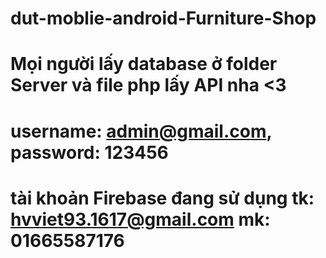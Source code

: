# dut-moblie-android-Furniture-Shop
# Mọi người lấy database ở folder Server và file php lấy API nha <3
# username: admin@gmail.com, password: 123456
# tài khoản Firebase đang sử dụng tk: hvviet93.1617@gmail.com mk: 01665587176


